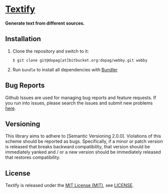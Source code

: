 [Textify]
=========

**Generate text from different sources.**

Installation
------------

1. Clone the repository and switch to it:

    ```
    $ git clone git@dopag[at]bitbucket.org:dopag/webby.git webby
    ```

2. Run `bundle` to install all dependencies with [Bundler]

Bug Reports
-----------

Github Issues are used for managing bug reports and feature requests. If you run into issues, please search the issues
and submit new problems [here].

Versioning
----------

This library aims to adhere to [Semantic Versioning 2.0.0]. Violations of this scheme should be reported as bugs.
Specifically, if a minor or patch version is released that breaks backward compatibility, that version should be
immediately yanked and / or a new version should be immediately released that restores compatibility.

License
-------

Textify is released under the [MIT License (MIT)], see [LICENSE].

[Bitaculous]: https://bitaculous.com "It's all about the bits, baby!"
[Bundler]: http://bundler.io "The best way to manage a Ruby application's gems"
[here]: https://github.com/bitaculous/textify/issues "Github Issues"
[LICENSE]: https://raw.githubusercontent.com/bitaculous/textify/master/LICENSE "License"
[MIT License (MIT)]: http://opensource.org/licenses/MIT "The MIT License (MIT)"
[Textify]: https://bitaculous.github.io/textify/ "Generate text from different sources."
[Travis CI]: https://travis-ci.org/bitaculous/textify "Textify at Travis CI"
[Travis CI Status]: https://img.shields.io/travis/bitaculous/textify.svg?style=flat "Travis CI Status"